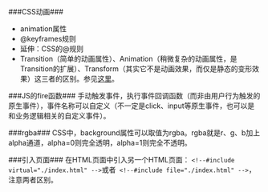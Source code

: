 ###CSS动画###
- animation属性
- @keyframes规则
- 延伸：CSS的@规则
- Transition（简单的动画属性）、Animation（稍微复杂的动画属性，是Transition的扩展）、Transform（其实它不是动画效果，而仅是静态的变形效果）这三者的区别。参见[这里](http://blog.iwege.com/posts/the-different-between-transform-transition-animation.html)。

###JS的fire函数###
手动触发事件，执行事件回调函数（而非由用户行为触发的原生事件），事件名称可以自定义（不一定是click、input等原生事件，也可以是和业务逻辑相关的自定义事件）。

###rgba###
CSS中，background属性可以取值为rgba。rgba就是r、g、b加上alpha通道，alpha=0则完全透明，alpha=1则完全不透明。

###引入页面###
在HTML页面中引入另一个HTML页面： `<!--#include virtual="./index.html" -->`或者` <!--#include file="./index.html" -->`，注意两者区别。